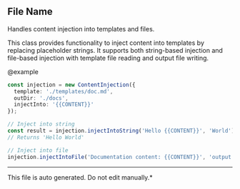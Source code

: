 ## File Name

 Handles content injection into templates and files.

 This class provides functionality to inject content into templates by replacing
 placeholder strings. It supports both string-based injection and file-based
 injection with template file reading and output file writing.

 @example
 ```typescript
 const injection = new ContentInjection({
   template: './templates/doc.md',
   outDir: './docs',
   injectInto: '{{CONTENT}}'
 });

 // Inject into string
 const result = injection.injectIntoString('Hello {{CONTENT}}', 'World');
 // Returns 'Hello World'

 // Inject into file
 injection.injectIntoFile('Documentation content: {{CONTENT}}', 'output.md');
 ```


---

This file is auto generated. Do not edit manually.*
